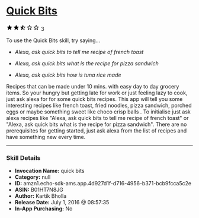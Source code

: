 # [Quick Bits](http://alexa.amazon.com/#skills/amzn1.echo-sdk-ams.app.4d927d1f-d716-4956-b371-bcb9fcca5c2e)
![2.5 stars](../../images/ic_star_black_18dp_1x.png)![2.5 stars](../../images/ic_star_black_18dp_1x.png)![2.5 stars](../../images/ic_star_half_black_18dp_1x.png)![2.5 stars](../../images/ic_star_border_black_18dp_1x.png)![2.5 stars](../../images/ic_star_border_black_18dp_1x.png) 3

To use the Quick Bits skill, try saying...

* *Alexa, ask quick bits to tell me recipe of french toast*

* *Alexa, ask quick bits what is the recipe for pizza sandwich*

* *Alexa, ask quick bits how is tuna rice made*

Recipes that can be made under 10 mins. with easy day to day grocery items.
So your hungry but getting late for work or just feeling lazy to cook, just ask alexa for for some quick bits recipes.
This app will tell you some interesting recipes like french toast, fried noodles, pizza sandwich, porched eggs or maybe something sweet like choco crisp balls . 
To initialise just ask alexa recipes like "Alexa, ask quick bits to tell me recipe of french toast" or "Alexa, ask quick bits what is the recipe for pizza sandwich". There are no prerequisites for getting started, just ask alexa from the list of recipes and have something new every time.

***

### Skill Details

* **Invocation Name:** quick bits
* **Category:** null
* **ID:** amzn1.echo-sdk-ams.app.4d927d1f-d716-4956-b371-bcb9fcca5c2e
* **ASIN:** B01HT7N8JG
* **Author:** Kartik Bholla
* **Release Date:** July 1, 2016 @ 08:57:35
* **In-App Purchasing:** No
